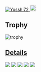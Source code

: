 <p align="left">
  <a href="https://github.com/Yosshi72/">
    <img src="https://komarev.com/ghpvc/?username=Yosshi72" alt="Yosshi72" />
  </a>
  <a href="https://github.com/Yosshi72/">
    <img height="20" src="https://img.shields.io/github/followers/Yosshi72?label=follow&logo=github&style=flat" />
  </a>
</p>

## Trophy
![trophy](https://github-profile-trophy.vercel.app/?username=harusaku&theme=discord&rank=-C,-B)

## [Details](./apprentice/README.md)
[![](https://raw.githubusercontent.com/Yosshi72/yoshihiko/main/profile-summary-card-output/apprentice/0-profile-details.svg)](https://github.com/vn7n24fzkq/github-profile-summary-cards)
[![](https://raw.githubusercontent.com/Yosshi72/yoshihiko/main/profile-summary-card-output/apprentice/1-repos-per-language.svg)](https://github.com/vn7n24fzkq/github-profile-summary-cards) [![](https://raw.githubusercontent.com/Yosshi72/yoshihiko/main/profile-summary-card-output/apprentice/2-most-commit-language.svg)](https://github.com/vn7n24fzkq/github-profile-summary-cards)
[![](https://raw.githubusercontent.com/Yosshi72/yoshihiko/main/profile-summary-card-output/apprentice/3-stats.svg)](https://github.com/vn7n24fzkq/github-profile-summary-cards) [![](https://raw.githubusercontent.com/Yosshi72/yoshihiko/main/profile-summary-card-output/apprentice/4-productive-time.svg)](https://github.com/vn7n24fzkq/github-profile-summary-cards)

